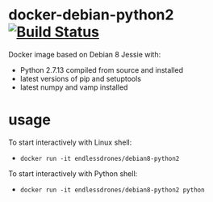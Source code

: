 # docker-debian-python2 [![Build Status](https://travis-ci.org/emkor/docker-debian8-python2.svg?branch=master)](https://travis-ci.org/emkor/docker-debian8-python2)
Docker image based on Debian 8 Jessie with:
 - Python 2.7.13 compiled from source and installed 
 - latest versions of pip and setuptools
 - latest numpy and vamp installed

# usage
To start interactively with Linux shell: 
- `docker run -it endlessdrones/debian8-python2`

To start interactively with Python shell:
- `docker run -it endlessdrones/debian8-python2 python`